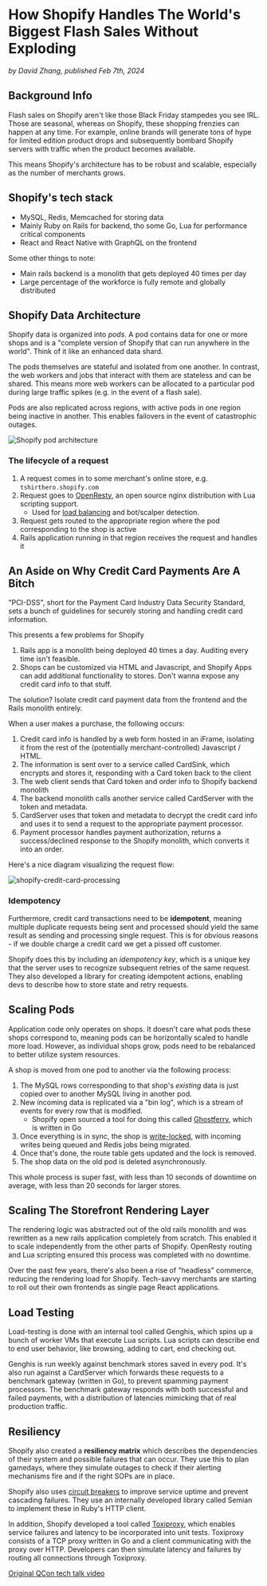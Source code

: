 # How Shopify Handles The World's Biggest Flash Sales Without Exploding

_by David Zhang, published Feb 7th, 2024_

## Background Info

Flash sales on Shopify aren't like those Black Friday stampedes you see IRL. Those are seasonal, whereas on Shopify, these shopping frenzies can happen at any time. For example, online brands will generate tons of hype for limited edition product drops and subsequently bombard Shopify servers with traffic when the product becomes available.

This means Shopify's architecture has to be robust and scalable, especially as the number of merchants grows.

## Shopify's tech stack

- MySQL, Redis, Memcached for storing data
- Mainly Ruby on Rails for backend, tho some Go, Lua for performance critical components
- React and React Native with GraphQL on the frontend

Some other things to note:

- Main rails backend is a monolith that gets deployed 40 times per day
- Large percentage of the workforce is fully remote and globally distributed

## Shopify Data Architecture

Shopify data is organized into _pods_. A pod contains data for one or more shops and is a "complete version of Shopify that can run anywhere in the world". Think of it like an enhanced data shard.

The pods themselves are stateful and isolated from one another. In contrast, the web workers and jobs that interact with them are stateless and can be shared. This means more web workers can be allocated to a particular pod during large traffic spikes (e.g. in the event of a flash sale).

Pods are also replicated across regions, with active pods in one region being inactive in another. This enables failovers in the event of catastrophic outages.

![Shopify pod architecture](https://firebasestorage.googleapis.com/v0/b/system-design-daily.appspot.com/o/shopify-pod-architecture.png?alt=media&token=101229b6-5aaa-42e9-9c11-1b8a1669eb60)

### The lifecycle of a request

1. A request comes in to some merchant's online store, e.g. `tshirthero.shopify.com`
2. Request goes to [OpenResty](https://openresty.org/en/), an open source nginx distribution with Lua scripting support.
   - Used for [load balancing](/topic/12_load_balancing) and bot/scalper detection.
3. Request gets routed to the appropriate region where the pod corresponding to the shop is active
4. Rails application running in that region receives the request and handles it

## An Aside on Why Credit Card Payments Are A Bitch

"PCI-DSS", short for the Payment Card Industry Data Security Standard, sets a bunch of guidelines for securely storing and handling credit card information.

This presents a few problems for Shopify

1. Rails app is a monolith being deployed 40 times a day. Auditing every time isn't feasible.
2. Shops can be customized via HTML and Javascript, and Shopify Apps can add additional functionality to stores. Don't wanna expose any credit card info to that stuff.

The solution? Isolate credit card payment data from the frontend and the Rails monolith entirely.

When a user makes a purchase, the following occurs:

1. Credit card info is handled by a web form hosted in an iFrame, isolating it from the rest of the (potentially merchant-controlled) Javascript / HTML.
2. The information is sent over to a service called CardSink, which encrypts and stores it, responding with a Card token back to the client
3. The web client sends that Card token and order info to Shopify backend monolith
4. The backend monolith calls another service called CardServer with the token and metadata.
5. CardServer uses that token and metadata to decrypt the credit card info and uses it to send a request to the appropriate payment processor.
6. Payment processor handles payment authorization, returns a success/declined response to the Shopify monolith, which converts it into an order.

Here's a nice diagram visualizing the request flow:

![shopify-credit-card-processing](https://firebasestorage.googleapis.com/v0/b/system-design-daily.appspot.com/o/credit-card-processing.png?alt=media&token=1401317e-679d-4423-a91d-602c59297a90)

### Idempotency

Furthermore, credit card transactions need to be **idempotent**, meaning multiple duplicate requests being sent and processed should yield the same result as sending and processing single request. This is for obvious reasons - if we double charge a credit card we get a pissed off customer.

Shopify does this by including an _idempotency key_, which is a unique key that the server uses to recognize subsequent retries of the same request. They also developed a library for creating idempotent actions, enabling devs to describe how to store state and retry requests.

## Scaling Pods

Application code only operates on shops. It doesn't care what pods these shops correspond to, meaning pods can be horizontally scaled to handle more load. However, as individual shops grow, pods need to be rebalanced to better utilize system resources.

A shop is moved from one pod to another via the following process:

1. The MySQL rows corresponding to that shop's _existing_ data is just copied over to another MySQL living in another pod.
2. New incoming data is replicated via a "bin log", which is a stream of events for every row that is modified.
   - Shopify open sourced a tool for doing this called [Ghostferry](https://github.com/Shopify/ghostferry), which is written in Go
3. Once everything is in sync, the shop is [write-locked](https://systemdesigndaily.com/topic/03_ACID-transactions?subtopic=05_two_phase_locking), with incoming writes being queued and Redis jobs being migrated.
4. Once that's done, the route table gets updated and the lock is removed.
5. The shop data on the old pod is deleted asynchronously.

This whole process is super fast, with less than 10 seconds of downtime on average, with less than 20 seconds for larger stores.

## Scaling The Storefront Rendering Layer

The rendering logic was abstracted out of the old rails monolith and was rewritten as a new rails application completely from scratch. This enabled it to scale independently from the other parts of Shopify. OpenResty routing and Lua scripting ensured this process was completed with no downtime.

Over the past few years, there's also been a rise of "headless" commerce, reducing the rendering load for Shopify. Tech-savvy merchants are starting to roll out their own frontends as single page React applications.

## Load Testing

Load-testing is done with an internal tool called Genghis, which spins up a bunch of worker VMs that execute Lua scripts. Lua scripts can describe end to end user behavior, like browsing, adding to cart, end checking out.

Genghis is run weekly against benchmark stores saved in every pod. It's also run against a CardServer which forwards these requests to a benchmark gateway (written in Go), to prevent spamming payment processors. The benchmark gateway responds with both successful and failed payments, with a distribution of latencies mimicking that of real production traffic.

## Resiliency

Shopify also created a **resiliency matrix** which describes the dependencies of their system and possible failures that can occur. They use this to plan gamedays, where they simulate outages to check if their alerting mechanisms fire and if the right SOPs are in place.

Shopify also uses [circuit breakers](/topic/13_software_architecture?subtopic=04_microservices_and_fault_tolerance) to improve service uptime and prevent cascading failures. They use an internally developed library called Semian to implement these in Ruby's HTTP client.

In addition, Shopify developed a tool called [Toxiproxy](https://github.com/Shopify/toxiproxy), which enables service failures and latency to be incorporated into unit tests. Toxiproxy consists of a TCP proxy written in Go and a client communicating with the proxy over HTTP. Developers can then simulate latency and failures by routing all connections through Toxiproxy.

[Original QCon tech talk video](https://www.youtube.com/watch?v=MV5Kdwzwcag)
